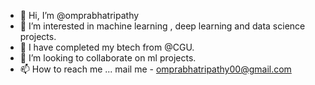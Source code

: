 - 👋 Hi, I’m @omprabhatripathy
- 👀 I’m interested in machine learning , deep learning and data science projects.
- 🌱 I have completed my btech from @CGU.
- 💞️ I’m looking to collaborate on ml projects.
- 📫 How to reach me ... mail me - omprabhatripathy00@gmail.com

<!---
omprabhatripathy/omprabhatripathy is a ✨ special ✨ repository because its `README.md` (this file) appears on your GitHub profile.
You can click the Preview link to take a look at your changes.
--->
